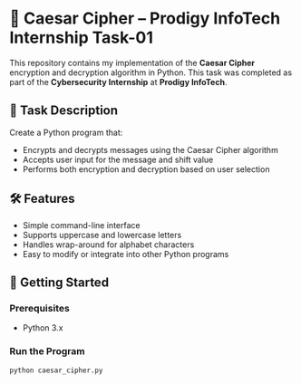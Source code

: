 # 🔐 Caesar Cipher – Prodigy InfoTech Internship Task-01

This repository contains my implementation of the **Caesar Cipher** encryption and decryption algorithm in Python. This task was completed as part of the **Cybersecurity Internship** at **Prodigy InfoTech**.

## 📝 Task Description

Create a Python program that:
- Encrypts and decrypts messages using the Caesar Cipher algorithm
- Accepts user input for the message and shift value
- Performs both encryption and decryption based on user selection

## 🛠️ Features

- Simple command-line interface
- Supports uppercase and lowercase letters
- Handles wrap-around for alphabet characters
- Easy to modify or integrate into other Python programs

## 🚀 Getting Started

### Prerequisites

- Python 3.x

### Run the Program

```bash
python caesar_cipher.py

